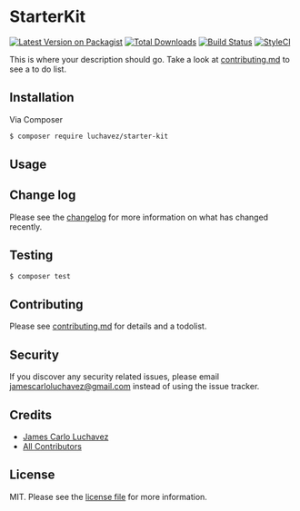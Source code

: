 # StarterKit

[![Latest Version on Packagist][ico-version]][link-packagist]
[![Total Downloads][ico-downloads]][link-downloads]
[![Build Status][ico-travis]][link-travis]
[![StyleCI][ico-styleci]][link-styleci]

This is where your description should go. Take a look at [contributing.md](contributing.md) to see a to do list.

## Installation

Via Composer

``` bash
$ composer require luchavez/starter-kit
```

## Usage

## Change log

Please see the [changelog](changelog.md) for more information on what has changed recently.

## Testing

``` bash
$ composer test
```

## Contributing

Please see [contributing.md](contributing.md) for details and a todolist.

## Security

If you discover any security related issues, please email jamescarloluchavez@gmail.com instead of using the issue tracker.

## Credits

- [James Carlo Luchavez][link-author]
- [All Contributors][link-contributors]

## License

MIT. Please see the [license file](license.md) for more information.

[ico-version]: https://img.shields.io/packagist/v/luchavez/starter-kit.svg?style=flat-square
[ico-downloads]: https://img.shields.io/packagist/dt/luchavez/starter-kit.svg?style=flat-square
[ico-travis]: https://img.shields.io/travis/luchavez/starter-kit/master.svg?style=flat-square
[ico-styleci]: https://styleci.io/repos/12345678/shield

[link-packagist]: https://packagist.org/packages/luchavez/starter-kit
[link-downloads]: https://packagist.org/packages/luchavez/starter-kit
[link-travis]: https://travis-ci.org/luchavez/starter-kit
[link-styleci]: https://styleci.io/repos/12345678
[link-author]: https://github.com/luchmewep
[link-contributors]: ../../contributors
